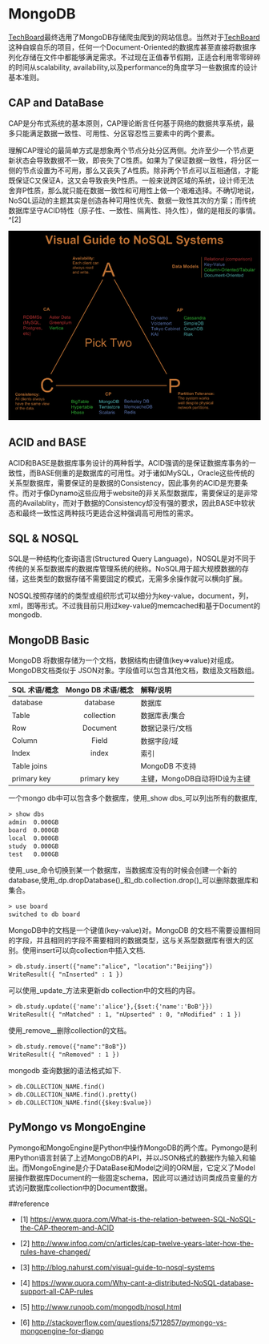 # MongoDB

[TechBoard](https://github.com/peachbupt/TechBoard)最终选用了MongoDB存储爬虫爬到的网站信息。当然对于[TechBoard](https://github.com/peachbupt/TechBoard)这种自娱自乐的项目，任何一个Document-Oriented的数据库甚至直接将数据序列化存储在文件中都能够满足需求。不过现在正值春节假期，正适合利用零零碎碎的时间从scalability, availability,以及performance的角度学习一些数据库的设计基本准则。

## CAP and DataBase

CAP是分布式系统的基本原则，CAP理论断言任何基于网络的数据共享系统，最多只能满足数据一致性、可用性、分区容忍性三要素中的两个要素。

理解CAP理论的最简单方式是想象两个节点分处分区两侧。允许至少一个节点更新状态会导致数据不一致，即丧失了C性质。如果为了保证数据一致性，将分区一侧的节点设置为不可用，那么又丧失了A性质。除非两个节点可以互相通信，才能既保证C又保证A，这又会导致丧失P性质。一般来说跨区域的系统，设计师无法舍弃P性质，那么就只能在数据一致性和可用性上做一个艰难选择。不确切地说，NoSQL运动的主题其实是创造各种可用性优先、数据一致性其次的方案；而传统数据库坚守ACID特性（原子性、一致性、隔离性、持久性），做的是相反的事情。^[2]

![DataBase and CAP](/images/posts/2017-03-02/database_and_cap.png)

## ACID and BASE

ACID和BASE是数据库事务设计的两种哲学。ACID强调的是保证数据库事务的一致性，而BASE侧重的是数据库的可用性。对于诸如MySQL，Oracle这些传统的关系型数据库，需要保证的是数据的Consistency，因此事务的ACID是充要条件。而对于像Dynamo这些应用于website的非关系型数据库，需要保证的是非常高的Availablity，而对于数据的Consistency却没有强的要求，因此BASE中软状态和最终一致性这两种技巧更适合这种强调高可用性的需求。

## SQL & NOSQL

SQL是一种结构化查询语言(Structured Query Language)，NOSQL是对不同于传统的关系型数据库的数据库管理系统的统称。NoSQL用于超大规模数据的存储，这些类型的数据存储不需要固定的模式，无需多余操作就可以横向扩展。

NOSQL按照存储的的类型或组织形式可以细分为key-value，document，列，xml，图等形式。不过我目前只用过key-value的memcached和基于Document的mongodb.

## MongoDB Basic

MongoDB 将数据存储为一个文档，数据结构由键值(key=>value)对组成。MongoDB文档类似于 JSON对象。字段值可以包含其他文档，数组及文档数组。

| SQL 术语/概念  | Mongo DB 术语/概念  | 解释/说明 |
|:-------------|:---------------:|:-------------|
| database      | database 		 |         数据库 |
| Table      	   | collection      | 数据库表/集合   |
| Row 				| Document        |  数据记录行/文档 |
| Column 				| Field        |  数据字段/域 |
| Index 				| index        |  索引 |
| Table joins 				|        |  MongoDB 不支持 |
| primary key 				|  primary key      |  主键，MongoDB自动将ID设为主键 |

一个mongo db中可以包含多个数据库，使用_show dbs_可以列出所有的数据库,

~~~
> show dbs
admin  0.000GB
board  0.000GB
local  0.000GB
study  0.000GB
test   0.000GB
~~~
使用_use_命令切换到某一个数据库，当数据库没有的时候会创建一个新的database,使用_dp.dropDatabase()_和_db.collection.drop()_可以删除数据库和集合。

~~~
> use board
switched to db board
~~~

MongoDB中的文档是一个键值(key-value)对。MongoDB 的文档不需要设置相同的字段，并且相同的字段不需要相同的数据类型，这与关系型数据库有很大的区别。使用insert可以向collection中插入文档.

~~~
> db.study.insert({"name":"alice", "location":"Beijing"})
WriteResult({ "nInserted" : 1 })
~~~

可以使用_update_方法来更新db collection中的文档的内容。

~~~
> db.study.update({'name':'alice'},{$set:{'name':'BoB'}})
WriteResult({ "nMatched" : 1, "nUpserted" : 0, "nModified" : 1 })
~~~

使用_remove__删除collection的文档。

~~~
> db.study.remove({"name":"BoB"})
WriteResult({ "nRemoved" : 1 })
~~~

mongodb 查询数据的语法格式如下.

~~~
> db.COLLECTION_NAME.find()
> db.COLLECTION_NAME.find().pretty()
> db.COLLECTION_NAME.find({$key:$value})
~~~

## PyMongo vs MongoEngine

Pymongo和MongoEngine是Python中操作MongoDB的两个库。Pymongo是利用Python语言封装了上述MongoDB的API，并以JSON格式的数据作为输入和输出。而MongoEngine是介于DataBase和Model之间的ORM层，它定义了Model层操作数据库Document的一些固定schema，因此可以通过访问类成员变量的方式访问数据库collection中的Document数据。

##reference
* [1] https://www.quora.com/What-is-the-relation-between-SQL-NoSQL-the-CAP-theorem-and-ACID

* [2] http://www.infoq.com/cn/articles/cap-twelve-years-later-how-the-rules-have-changed/

* [3] http://blog.nahurst.com/visual-guide-to-nosql-systems

* [4] https://www.quora.com/Why-cant-a-distributed-NoSQL-database-support-all-CAP-rules

* [5] http://www.runoob.com/mongodb/nosql.html

* [6] http://stackoverflow.com/questions/5712857/pymongo-vs-mongoengine-for-django
